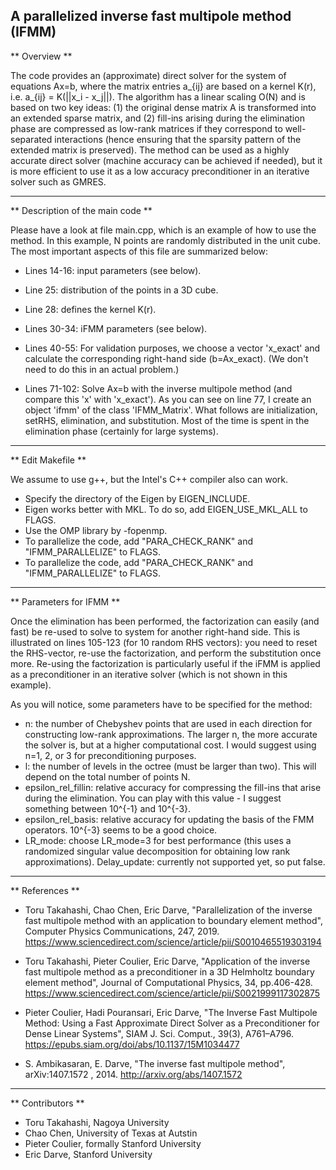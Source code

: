 ## A parallelized inverse fast multipole method (IFMM)

** Overview **

The code provides an (approximate) direct solver for the system of equations Ax=b, where the matrix entries a_{ij} are based on a kernel K(r), i.e. a_{ij} = K(||x_i - x_j||). The algorithm has a linear scaling O(N) and is based on two key ideas: (1) the original dense matrix A is transformed into an extended sparse matrix, and (2) fill-ins arising during the elimination phase are compressed as low-rank matrices if they correspond to well-separated interactions (hence ensuring that the sparsity pattern of the extended matrix is preserved). The method can be used as a highly accurate direct solver (machine accuracy can be achieved if needed), but it is more efficient to use it as a low accuracy preconditioner in an iterative solver such as GMRES.

---

** Description of the main code **

Please have a look at file main.cpp, which is an example of how to use the method. In this example, N points are randomly distributed in the unit cube. The most important aspects of this file are summarized below:

* Lines 14-16: input parameters (see below).

* Line 25: distribution of the points in a 3D cube.

* Line 28: defines the kernel K(r).

* Lines 30-34: iFMM parameters (see below).

* Lines 40-55: For validation purposes, we choose a vector 'x_exact' and calculate the corresponding right-hand side (b=Ax_exact). (We don't need to do this in an actual problem.)

* Lines 71-102: Solve Ax=b with the inverse multipole method (and compare this 'x' with 'x_exact'). As you can see on line 77, I create an object 'ifmm' of the class 'IFMM_Matrix'. What follows are initialization, setRHS, elimination, and substitution. Most of the time is spent in the elimination phase (certainly for large systems).

---

** Edit Makefile **

We assume to use g++, but the Intel's C++ compiler also can work.

* Specify the directory of the Eigen by EIGEN_INCLUDE.
* Eigen works better with MKL. To do so, add EIGEN_USE_MKL_ALL to FLAGS.
* Use the OMP library by -fopenmp.
* To parallelize the code, add "PARA_CHECK_RANK" and "IFMM_PARALLELIZE" to FLAGS.
* To parallelize the code, add "PARA_CHECK_RANK" and "IFMM_PARALLELIZE" to FLAGS.

---

** Parameters for IFMM **

Once the elimination has been performed, the factorization can easily (and fast) be re-used to solve to system for another right-hand side. This is illustrated on lines 105-123 (for 10 random RHS vectors): you need to reset the RHS-vector, re-use the factorization, and perform the substitution once more. Re-using the factorization is particularly useful if the iFMM is applied as a preconditioner in an iterative solver (which is not shown in this example).

As you will notice, some parameters have to be specified for the method:

* n: the number of Chebyshev points that are used in each direction for constructing low-rank approximations. The larger n, the more accurate the solver is, but at a higher computational cost. I would suggest using n=1, 2, or 3 for preconditioning purposes.
* l: the number of levels in the octree (must be larger than two). This will depend on the total number of points N.
* epsilon_rel_fillin: relative accuracy for compressing the fill-ins that arise during the elimination. You can play with this value - I suggest something between 10^{-1} and 10^{-3}.
* epsilon_rel_basis: relative accuracy for updating the basis of the FMM operators. 10^{-3} seems to be a good choice.
* LR_mode: choose LR_mode=3 for best performance (this uses a randomized singular value decomposition for obtaining low rank approximations).
    Delay_update: currently not supported yet, so put false.

---

** References **

* Toru Takahashi, Chao Chen, Eric Darve, "Parallelization of the inverse fast multipole method with an application to boundary element method", Computer Physics Communications, 247, 2019. https://www.sciencedirect.com/science/article/pii/S0010465519303194

* Toru Takahashi, Pieter Coulier, Eric Darve, "Application of the inverse fast multipole method as a preconditioner in a 3D Helmholtz boundary element method", Journal of Computational Physics, 34, pp.406-428. https://www.sciencedirect.com/science/article/pii/S0021999117302875

* Pieter Coulier, Hadi Pouransari, Eric Darve, "The Inverse Fast Multipole Method: Using a Fast Approximate Direct Solver as a Preconditioner for Dense Linear Systems", SIAM J. Sci. Comput., 39(3), A761–A796. https://epubs.siam.org/doi/abs/10.1137/15M1034477

* S. Ambikasaran, E. Darve, "The inverse fast multipole method", arXiv:1407.1572
, 2014. http://arxiv.org/abs/1407.1572

---

** Contributors **

* Toru Takahashi, Nagoya University
* Chao Chen, University of Texas at Autstin
* Pieter Coulier, formally Stanford University
* Eric Darve, Stanford University
